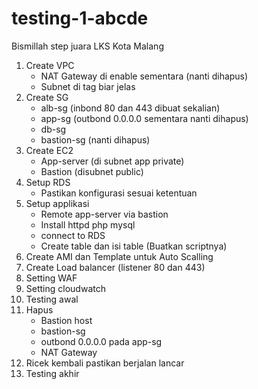 # testing-1-abcde

Bismillah step juara LKS Kota Malang


1. Create VPC
	- NAT Gateway di enable sementara (nanti dihapus)
	- Subnet di tag biar jelas
2. Create SG
	- alb-sg (inbond 80 dan 443 dibuat sekalian)
	- app-sg (outbond 0.0.0.0 sementara nanti dihapus)
	- db-sg
	- bastion-sg (nanti dihapus)
3. Create EC2
	- App-server (di subnet app private)
	- Bastion (disubnet public)
4. Setup RDS
	- Pastikan konfigurasi sesuai ketentuan
5. Setup applikasi
	- Remote app-server via bastion
	- Install httpd php mysql
	- connect to RDS
	- Create table dan isi table (Buatkan scriptnya)
6. Create AMI dan Template untuk Auto Scalling
7. Create Load balancer (listener 80 dan 443)
8. Setting WAF
9. Setting cloudwatch
10. Testing awal
11. Hapus 
	- Bastion host
	- bastion-sg
	- outbond 0.0.0.0 pada app-sg
	- NAT Gateway 
12. Ricek kembali pastikan berjalan lancar
13. Testing akhir
